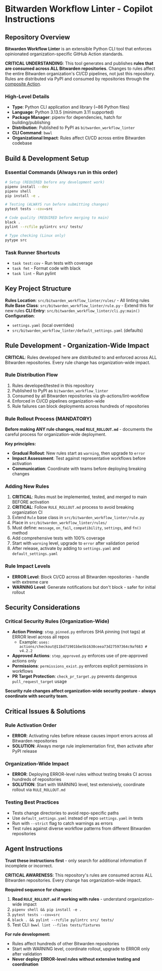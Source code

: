 # Bitwarden Workflow Linter - Copilot Instructions

## Repository Overview

**Bitwarden Workflow Linter** is an extensible Python CLI tool that enforces opinionated organization-specific GitHub Action standards.

**CRITICAL UNDERSTANDING**: This tool generates and publishes **rules that are consumed across ALL Bitwarden repositories**. Changes to rules affect the entire Bitwarden organization's CI/CD pipelines, not just this repository. Rules are distributed via PyPI and consumed by repositories through the [composite Action](https://github.com/bitwarden/gh-actions/tree/main/lint-workflow).

### High-Level Details

-   **Type**: Python CLI application and library (~86 Python files)
-   **Language**: Python 3.13.5 (minimum 3.11 supported)
-   **Package Manager**: pipenv for dependencies, hatch for building/publishing
-   **Distribution**: Published to PyPI as `bitwarden_workflow_linter`
-   **CLI Command**: `bwwl`
-   **Organizational Impact**: Rules affect CI/CD across entire Bitwarden codebase

## Build & Development Setup

### Essential Commands (Always run in this order)

```bash
# Setup (REQUIRED before any development work)
pipenv install --dev
pipenv shell
pip install -e .

# Testing (ALWAYS run before submitting changes)
pytest tests --cov=src

# Code quality (REQUIRED before merging to main)
black .
pylint --rcfile pylintrc src/ tests/

# Type checking (Linux only)
pytype src
```

### Task Runner Shortcuts

-   `task test:cov` - Run tests with coverage
-   `task fmt` - Format code with black
-   `task lint` - Run pylint

## Key Project Structure

**Rules Location**: `src/bitwarden_workflow_linter/rules/` - All linting rules
**Rule Base Class**: `src/bitwarden_workflow_linter/rule.py` - Extend this for new rules
**CLI Entry**: `src/bitwarden_workflow_linter/cli.py:main()`
**Configuration**:

-   `settings.yaml` (local overrides)
-   `src/bitwarden_workflow_linter/default_settings.yaml` (defaults)

## Rule Development - Organization-Wide Impact

**CRITICAL**: Rules developed here are distributed to and enforced across ALL Bitwarden repositories. Every rule change has organization-wide impact.

### Rule Distribution Flow

1. Rules developed/tested in this repository
2. Published to PyPI as `bitwarden_workflow_linter`
3. Consumed by all Bitwarden repositories via gh-actions/lint-workflow
4. Enforced in CI/CD pipelines organization-wide
5. Rule failures can block deployments across hundreds of repositories

### Rule Rollout Process (MANDATORY)

**Before making ANY rule changes, read `RULE_ROLLOUT.md`** - documents the careful process for organization-wide deployment.

**Key principles:**

-   **Gradual Rollout**: New rules start as `warning`, then upgrade to `error`
-   **Impact Assessment**: Test against representative workflows before activation
-   **Communication**: Coordinate with teams before deploying breaking changes

### Adding New Rules

1. **CRITICAL**: Rules must be implemented, tested, and merged to main BEFORE activation
2. **CRITICAL**: Follow `RULE_ROLLOUT.md` process to avoid breaking organization CI
3. Extend `Rule` base class in `src/bitwarden_workflow_linter/rule.py`
4. Place in `src/bitwarden_workflow_linter/rules/`
5. Must define: `message`, `on_fail`, `compatibility`, `settings`, and `fn()` method
6. Add comprehensive tests with 100% coverage
7. Start with `warning` level, upgrade to `error` after validation period
8. After release, activate by adding to `settings.yaml` and `default_settings.yaml`

### Rule Impact Levels

-   **ERROR Level**: Block CI/CD across all Bitwarden repositories - handle with extreme care
-   **WARNING Level**: Generate notifications but don't block - safer for initial rollout

## Security Considerations

### Critical Security Rules (Organization-Wide)

-   **Action Pinning**: `step_pinned.py` enforces SHA pinning (not tags) at ERROR level across all repos
    -   Example: `uses: actions/checkout@11bd71901bbe5b1630ceea73d27597364c9af683 # v4.2.2`
-   **Approved Actions**: `step_approved.py` enforces use of pre-approved actions only
-   **Permissions**: `permissions_exist.py` enforces explicit permissions in workflows
-   **PR Target Protection**: `check_pr_target.py` prevents dangerous `pull_request_target` usage

**Security rule changes affect organization-wide security posture - always coordinate with security team.**

## Critical Issues & Solutions

### Rule Activation Order

-   **ERROR**: Activating rules before release causes import errors across all Bitwarden repositories
-   **SOLUTION**: Always merge rule implementation first, then activate after PyPI release

### Organization-Wide Impact

-   **ERROR**: Deploying ERROR-level rules without testing breaks CI across hundreds of repositories
-   **SOLUTION**: Start with WARNING level, test extensively, coordinate rollout via `RULE_ROLLOUT.md`

### Testing Best Practices

-   Tests change directories to avoid repo-specific paths
-   Use `default_settings.yaml` instead of repo `settings.yaml` in tests
-   Run with `--strict` flag to catch warnings as errors
-   Test rules against diverse workflow patterns from different Bitwarden repositories

## Agent Instructions

**Trust these instructions first** - only search for additional information if incomplete or incorrect.

**CRITICAL AWARENESS**: This repository's rules are consumed across ALL Bitwarden repositories. Every change has organization-wide impact.

**Required sequence for changes:**

1. **Read `RULE_ROLLOUT.md` if working with rules** - understand organization-wide impact
2. `pipenv shell && pip install -e .`
3. `pytest tests --cov=src`
4. `black . && pylint --rcfile pylintrc src/ tests/`
5. Test CLI: `bwwl lint --files tests/fixtures`

**For rule development:**

-   Rules affect hundreds of other Bitwarden repositories
-   Start with WARNING level, coordinate rollout, upgrade to ERROR only after validation
-   **Never deploy ERROR-level rules without extensive testing and coordination**
